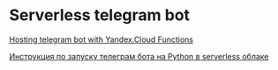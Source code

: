 # Serverless telegram bot
[Hosting telegram bot with Yandex.Cloud Functions](https://cloud.yandex.ru/docs/functions/tutorials/telegram-bot-serverless)

[Инструкция по запуску телеграм бота на Python в serverless облаке](https://drive.google.com/file/d/105-Re35ffaCWlBhB5gYzyqkglajR5hP7/view?usp=sharing)
